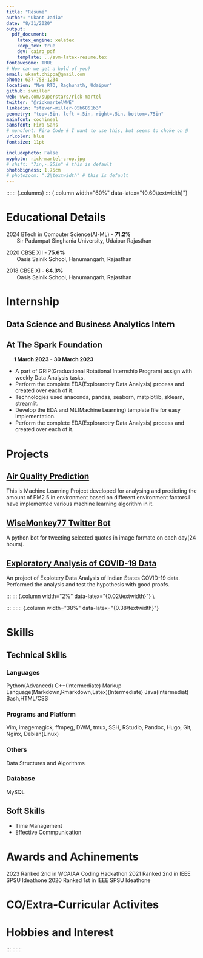 ```yaml
---
title: "Résumé"
author: "Ukant Jadia"
date: "8/31/2020"
output: 
  pdf_document:
    latex_engine: xelatex
    keep_tex: true
    dev: cairo_pdf
    template: ../svm-latex-resume.tex
fontawesome: TRUE
# How can we get a hold of you?
email: ukant.chippa@gmail.com
phone: 637-758-1234
location: "Nwe RTO, Raghunath, Udaipur"
github: svmiller
web: wwe.com/superstars/rick-martel
twitter: "@rickmartelWWE"
linkedin: "steven-miller-05b6851b3"
geometry: "top=.5in, left =.5in, right=.5in, bottom=.75in"
mainfont: cochineal
sansfont: Fira Sans
# monofont: Fira Code # I want to use this, but seems to choke on @
urlcolor: blue
fontsize: 11pt

includephoto: False
myphoto: rick-martel-crop.jpg
# shift: "7in,-.25in" # this is default
photobigness: 1.75cm
# photozoom: ".2\textwidth" # this is default
---
```



<!-- Read more about Pandoc's [fenced_divs](https://pandoc.org/MANUAL.html#extension-fenced_divs) syntax -->

:::::: {.columns}
::: {.column width="60%" data-latex="{0.60\textwidth}"}


# Educational Details

2024  BTech in Computer Science(AI-ML) - **71.2%**  
&nbsp;&nbsp;&nbsp;&nbsp;&nbsp;&nbsp;  Sir Padampat Singhania University, Udaipur Rajasthan

2020  CBSE XII - **75.6%**  
&nbsp;&nbsp;&nbsp;&nbsp;&nbsp;&nbsp; Oasis Sainik School, Hanumangarh, Rajasthan

2018  CBSE XI - **64.3%**  
&nbsp;&nbsp;&nbsp;&nbsp;&nbsp;&nbsp; Oasis Sainik School, Hanumangarh, Rajasthan

# Internship

## Data Science and Business Analytics Intern

## At The Spark Foundation

&nbsp;&nbsp;&nbsp;&nbsp; **1 March 2023 - 30 March 2023**

- A part of GRIP(Graduational Rotational Internship Program) assign with weekly Data Analysis tasks.
- Perform the complete EDA(Explorarotry Data Analysis) process and created over each of it.
- Technologies used anaconda, pandas, seaborn, matplotlib, sklearn, streamlit.
- Develop the EDA and ML(Machine Learning) template file for easy implementation.
- Perform the complete EDA(Explorarotry Data Analysis) process and created over each of it.

# Projects

## [Air Quality Prediction](https://github.com/ukantjadia)

This is Machine Learning Project developed for analysing and predicting the amount of PM2.5 in environment based on different environment factors.I have implemented various machine learning algorithm in it.

## [WiseMonkey77 Twitter Bot](https://github.com/ukantjadia)

A python bot for tweeting selected quotes in image formate on each day(24 hours).

## [Exploratory Analysis of COVID-19 Data](https://github.com/ukantjadia/30-days-of-Mahcine-Learning/tree/Main/DAY-19)

An project of Explotery Data Analysis of Indian States COVID-19 data. Performed the analysis and test the hypothesis with good proofs.



:::
::: {.column width="2%" data-latex="{0.02\textwidth}"}
\ 
<!-- an empty div with an empty character to serve as a column sep -->
:::
:::::: {.column width="38%" data-latex="{0.38\textwidth}"}

# Skills

## Technical Skills

### Languages

Python(Advanced)
C++(Intermediate)
Markup Language(Markdown,Rmarkdown,Latex)(Intermediate)
Java(Intermediat)
Bash,HTML/CSS

### Programs and Platform
Vim, imagemagick, ffmpeg, DWM, tmux, SSH, RStudio, Pandoc, Hugo, Git, Nginx, Debian(Linux)

### Others
Data Structures and Algorithms

### Database
MySQL

## Soft Skills
- Time Management
- Effective Commpunication

# Awards and Achinements
2023 Ranked 2nd in WCAIAA Coding Hackathon
2021 Ranked 2nd in IEEE SPSU Ideathone
2020 Ranked 1st in IEEE SPSU Ideathone

# CO/Extra-Curricular Activites



# Hobbies and Interest

:::
::::::

<!-- If you want another page, this is how you can do it... -->

<!-- \newpage

:::::: {.columns}
::: {.column width="60%" data-latex="{0.60\textwidth}"}




:::
::: {.column width="2%" data-latex="{0.02\textwidth}"}
\


:::
:::::: {.column width="38%" data-latex="{0.38\textwidth}"}


:::
::::::

-->
